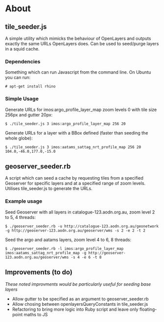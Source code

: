 # About

## tile_seeder.js

A simple utility which mimicks the behaviour of OpenLayers and outputs exactly
the same URLs OpenLayers does. Can be used to seed/purge layers in a squid
cache.


### Dependencies

Something which can run Javascript from the command line. On Ubuntu you can
run:
```
# apt-get install rhino
```

### Simple Usage

Generate URLs for imos:argo_profile_layer_map zoom levels 0 with tile size 256px
and gutter 20px:
```
$ ./tile_seeder.js 3 imos:argo_profile_layer_map 256 20
```

Generate URLs for a layer with a BBox defined (faster than seeding the whole
globe):
```
$ ./tile_seeder.js 3 imos:aatams_sattag_nrt_profile_map 256 20 104.0,-46.0,177.0,-15.0
```

## geoserver_seeder.rb

A script which can seed a cache by requesting tiles from a specified Geoserver
for specific layers and at a specified range of zoom levels. Utilises tile_seeder.js
to generate the URLs.

### Example usage

Seed Geoserver with all layers in catalogue-123.aodn.org.au, zoom level 2 to 5, 4 threads:

`$ ./geoserver_seeder.rb -u http://catalogue-123.aodn.org.au/geonetwork -g http://geoserver-123.aodn.org.au/geoserver/wms -s 2 -e 2 -t 2`

Seed the argo and aatams layers, zoom level 4 to 6, 8 threads:

`$ ./geoserver_seeder.rb -l imos:argo_profile_layer_map imos:aatams_sattag_nrt_profile_map -g http://geoserver-123.aodn.org.au/geoserver/wms -s 4 -e 6 -t 8`

## Improvements (to do)
*These noted improvments would be particularly useful for seeding base layers*
* Allow gutter to be specified as an argument to geoserver_seeder.rb 
* Allow chosing between openlayersQueryConstants in tile_seeder.js
* Refactoring to bring more logic into Ruby script and leave only floating-point maths to JS
